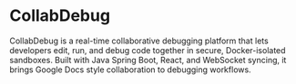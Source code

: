 # CollabDebug
CollabDebug is a real-time collaborative debugging platform that lets developers edit, run, and debug code together in secure, Docker-isolated sandboxes. Built with Java Spring Boot, React, and WebSocket syncing, it brings Google Docs style collaboration to debugging workflows.
